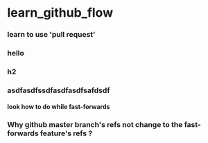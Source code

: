# learn_github_flow

### learn to use 'pull request'

### hello

### h2

### asdfasdfssdfasdfasdfsafdsdf

#### look how to do while fast-forwards

### Why github master branch's refs not change to the fast-forwards feature's refs ? 
